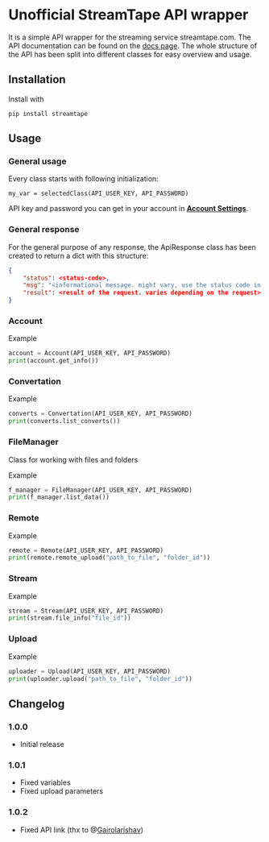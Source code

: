 # Unofficial StreamTape API wrapper

It is a simple API wrapper for the streaming service streamtape.com. The API documentation can be found on the [docs page](https://devcraftclub.github.io/StreamTape/). The whole structure of the API has been split into different classes for easy overview and usage.

## Installation

Install with

```python3
pip install streamtape
```

## Usage

### General usage

Every class starts with following initialization:

```python3
my_var = selectedClass(API_USER_KEY, API_PASSWORD)
```

API key and password you can get in your account in **[Account Settings](https://streamtape.com/accpanel#accsettings)**.

### General response

For the general purpose of any response, the ApiResponse class has been created to return a dict with this structure:

```json
{
    "status": <status-code>,
    "msg": "<informational message. might vary, use the status code in your code!>",
    "result": <result of the request. varies depending on the request>
}
```

### Account

Example

```python
account = Account(API_USER_KEY, API_PASSWORD)
print(account.get_info())
```

### Convertation

Example

```python
converts = Convertation(API_USER_KEY, API_PASSWORD)
print(converts.list_converts())
```

### FileManager

Class for working with files and folders

Example

```python
f_manager = FileManager(API_USER_KEY, API_PASSWORD)
print(f_manager.list_data())
```

### Remote

Example

```python
remote = Remote(API_USER_KEY, API_PASSWORD)
print(remote.remote_upload("path_to_file", "folder_id"))
```

### Stream

Example

```python
stream = Stream(API_USER_KEY, API_PASSWORD)
print(stream.file_info("file_id"))
```

### Upload

Example

```python
uploader = Upload(API_USER_KEY, API_PASSWORD)
print(uploader.upload("path_to_file", "folder_id"))
```

## Changelog

### 1.0.0

- Initial release

### 1.0.1

- Fixed variables
- Fixed upload parameters

### 1.0.2

* Fixed API link (thx to @[Gairolarishav](https://github.com/Gairolarishav))

